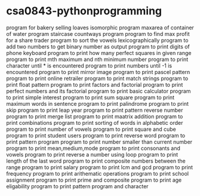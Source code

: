 # csa0843-pythonprogramming
program for bakery selling loaves
isomorphic program
maxarea of container of water program
staircase countways program
program to find max profit for a share trader
program to sort the vowels lexicographically
program to add two numbers to get binary number as output
program to print digits of phone keyboard 
program to print how many perfect squares in given range
program to print mth maximum and nth minimum number
program to print character until * is encountered
program to print numbers until -1 is encountered
program to print mirror image
program to print pascel pattern
program to print online retrailer
program to print match strings
program to print float pattern
program to print factors and factorial
program to print perfect numbers and its factorial
program to print basic calculator
program to print simple interest
program to print sum square
program to print maximum words in sentence
program to print palindrome
program to print skip
program to print leap year
program to print pattern reverse number
program to print merge list
program to print maatrix addition
program to print combinations
program to print sorting of words in alphabetic order
program to print number of vowels
program to print square and cube
program to print student users 
program to print reverse word
program to print pattern program 
program to print number smaller than current number
program to print mean,medium,mode
program to print consonants and vowels
program to print reverse a number using loop
program to print length of the last word
program to print composite numbers between the range
program to print salary
program to print lcm and gcd
program to print frequency
program to print arithematic operations
program to print school assignment
program to print prime and composite
program to print age eligability
program to print pattern program and character
